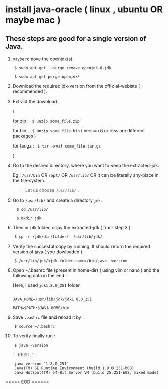 # install java-oracle ( linux , ubuntu OR maybe mac )

## These steps are good for a single version of Java.



1. ``maybe`` remove the openjdk(s).

```
    $ sudo apt-get --purge remove openjdk-8-jdk
    
    $ sudo apt-get purge openjdk*
```
2. Download the required jdk-version from the official-webiste ( recommended ).

3. Extract the download. 

    ( 
    
      for zip    : ` $ unzip some_file.zip`
      
      for bin    : ` $ unzip some_file.bin` ( version 6 or less are different packages )
      
      for tar.gz : ` $ tar -xvzf some_file.tar.gz`
      
    )

4. Go to the desired directory, where you want to keep the extracted-jdk. 

    Eg : `/usr/bin` OR `/opt/` OR `/usr/lib/` OR it can be literally any-place in the file-system.

   > Let us choose `/usr/lib/` .

5. Go to `/usr/lib/` and create a directory `jdk`.
```
     $ cd /usr/lib/

     $ mkdir jdk
```
6. Then in `jdk` folder, copy the extracted-jdk ( from step 3 ).
```
    $ cp -r /jdk/dir/folder/  /usr/lib/jdk/
```
7. Verify the succesful copy by running .It should return the required version of java ( you dowloaded ).
```
    $ /usr/lib/jdk/<jdk-folder-name>/bin/java -version
```
8. Open ~/.bashrc file (present in home-dir) ( using vim or nano ) and the following data in the end :

    Here, I used `jdk1.8.0_251` folder.

    ```

    JAVA_HOME=/usr/lib/jdk/jdk1.8.0_251

    PATH=$PATH:$JAVA_HOME/bin

    ```

9. Save `.bashrc` file and reload it by : 
```
    $ source ~/.bashrc
```
10. To verify finally run : 

``` 
    $ java -version 
```

> RESULT : 

```
    java version "1.8.0_251"
    Java(TM) SE Runtime Environment (build 1.8.0_251-b08)
    Java HotSpot(TM) 64-Bit Server VM (build 25.251-b08, mixed mode)
```

===== EOD ======

